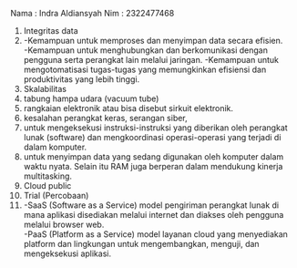 Nama : Indra Aldiansyah
Nim    : 2322477468


1. Integritas data
2. -Kemampuan untuk memproses dan menyimpan data secara efisien.  
-Kemampuan untuk menghubungkan dan berkomunikasi dengan pengguna serta perangkat lain melalui jaringan.
 -Kemampuan untuk mengotomatisasi tugas-tugas yang memungkinkan efisiensi dan produktivitas yang lebih tinggi.
3. Skalabilitas
4. tabung hampa udara (vacuum tube)
5. rangkaian elektronik atau  bisa disebut sirkuit elektronik.
6. kesalahan perangkat keras, serangan siber,
7. untuk mengeksekusi instruksi-instruksi yang diberikan oleh perangkat lunak (software) dan mengkoordinasi operasi-operasi yang terjadi di dalam komputer.
8. untuk menyimpan data yang sedang digunakan oleh komputer dalam waktu nyata. Selain  itu RAM juga berperan dalam mendukung kinerja multitasking.
9. Cloud public
10. Trial (Percobaan)
11. -SaaS (Software as a Service) model pengiriman perangkat lunak di mana aplikasi disediakan melalui internet dan diakses oleh pengguna melalui browser web.   
 -PaaS (Platform as a Service) model layanan cloud yang menyediakan platform dan lingkungan untuk mengembangkan, menguji, dan mengeksekusi aplikasi.


